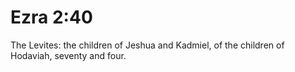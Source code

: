 # Ezra 2:40

The Levites: the children of Jeshua and Kadmiel, of the children of Hodaviah, seventy and four.